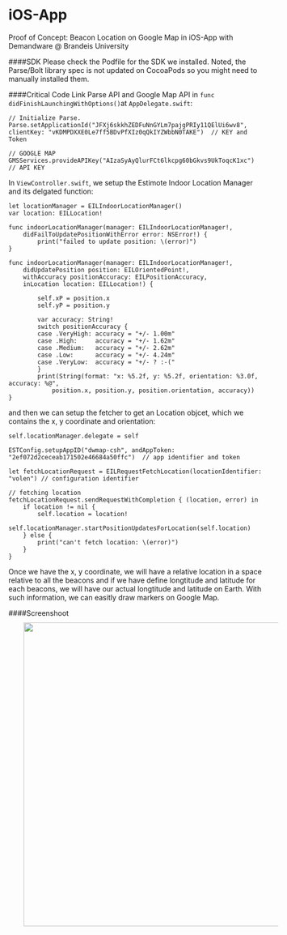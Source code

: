 # iOS-App
Proof of Concept: Beacon Location on Google Map in iOS-App with Demandware @ Brandeis University

####SDK
Please check the Podfile for the SDK we installed. Noted, the Parse/Bolt library spec is not updated on CocoaPods so you might need to manually installed them.

####Critical Code
Link Parse API and Google Map API in `func didFinishLaunchingWithOptions()`at `AppDelegate.swift`:
```
// Initialize Parse.
Parse.setApplicationId("JFXj6skkhZEDFuNnGYLm7pajgPRIy11QElUi6wv8",
clientKey: "vKDMPDXXE0Le7ff5BDvPfXIz0qQkIYZWbbN0TAKE")  // KEY and Token

// GOOGLE MAP
GMSServices.provideAPIKey("AIzaSyAyQlurFCt6lkcpg60bGkvs9UkToqcK1xc")  // API KEY
```

In `ViewController.swift`, we setup the Estimote Indoor Location Manager and its delgated function:
```
let locationManager = EILIndoorLocationManager()
var location: EILLocation!

func indoorLocationManager(manager: EILIndoorLocationManager!,
    didFailToUpdatePositionWithError error: NSError!) {
        print("failed to update position: \(error)")
}

func indoorLocationManager(manager: EILIndoorLocationManager!,
    didUpdatePosition position: EILOrientedPoint!,
    withAccuracy positionAccuracy: EILPositionAccuracy,
    inLocation location: EILLocation!) {
        
        self.xP = position.x
        self.yP = position.y
        
        var accuracy: String!
        switch positionAccuracy {
        case .VeryHigh: accuracy = "+/- 1.00m"
        case .High:     accuracy = "+/- 1.62m"
        case .Medium:   accuracy = "+/- 2.62m"
        case .Low:      accuracy = "+/- 4.24m"
        case .VeryLow:  accuracy = "+/- ? :-("
        }
        print(String(format: "x: %5.2f, y: %5.2f, orientation: %3.0f, accuracy: %@",
            position.x, position.y, position.orientation, accuracy))
}
```
and then we can setup the fetcher to get an Location objcet, which we contains the x, y coordinate and orientation:
```
self.locationManager.delegate = self

ESTConfig.setupAppID("dwmap-csh", andAppToken: "2ef072d2ceceab171502e46684a50ffc")  // app identifier and token

let fetchLocationRequest = EILRequestFetchLocation(locationIdentifier: "volen") // configuration identifier

// fetching location
fetchLocationRequest.sendRequestWithCompletion { (location, error) in
    if location != nil {
        self.location = location!
        self.locationManager.startPositionUpdatesForLocation(self.location)
    } else {
        print("can't fetch location: \(error)")
    }
}
```
Once we have the x, y coordinate, we will have a relative location in a space relative to all the beacons and if we have define longtitude and latitude for each beacons, we will have our actual longtitude and latitude on Earth. With such information, we can easitly draw markers on Google Map.

####Screenshoot
<img src="http://i.imgur.com/MIxwWgz.jpg" align="left" height="600" Hspace="30" Vspace="10">
